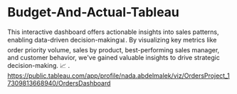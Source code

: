 # Budget-And-Actual-Tableau
This interactive dashboard offers actionable insights into sales patterns, enabling data-driven decision-making📊. By visualizing key metrics like order priority volume, sales by product, best-performing sales manager, and customer behavior, we've gained valuable insights to drive strategic decision-making. 📈 .
https://public.tableau.com/app/profile/nada.abdelmalek/viz/OrdersProject_17309813668940/OrdersDashboard

